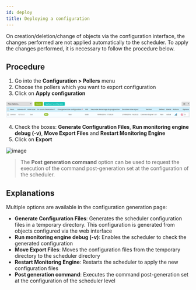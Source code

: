 ```yaml
---
id: deploy
title: Deploying a configuration
---
```


On creation/deletion/change of objects via the configuration interface, the changes performed are not applied automatically
to the scheduler. To apply the changes performed, it is necessary to follow the procedure below.

## Procedure

1. Go into the **Configuration \> Pollers** menu
2. Choose the pollers which you want to export configuration
3. Click on **Apply configuration**

![image](../assets/configuration/poller_menu_generate.png)

4. Check the boxes: **Generate Configuration Files**, **Run monitoring engine debug (-v)**,
**Move Export Files** and **Restart Monitoring Engine**
5. Click on **Export**

![image](assets/configuration/poller_generate_1.png)

> The **Post generation command** option can be used to request the execution of the command post-generation set at the
> configuration of the scheduler.

## Explanations

Multiple options are available in the configuration generation page:

* **Generate Configuration Files**: Generates the scheduler configuration files in a temporary directory. This configuration
  is generated from objects configured via the web interface
* **Run monitoring engine debug (-v)**: Enables the scheduler to check the generated configuration
* **Move Export Files**: Moves the configuration files from the temporary directory to the  scheduler directory
* **Restart Monitoring Engine**: Restarts the scheduler to apply the new configuration files
* **Post generation command**: Executes the command post-generation set at the configuration of the scheduler level
